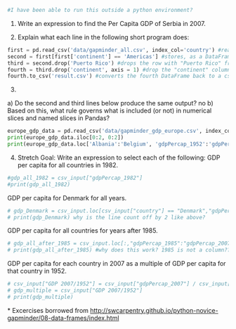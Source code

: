 
```python
#I have been able to run this outside a python environment?
```

1. Write an expression to find the Per Capita GDP of Serbia in 2007.
<!-- # csv_input = pd.read_csv("data\gapminder_all.csv")

# # serbia_gdp_2007 = csv_input.loc[csv_input["country"] == "Serbia", "gdpPercap_2007"]
# # print(serbia_gdp_2007) #why does it print row 132 when the row is 134? -->
2. Explain what each line in the following short program does: 
```python
first = pd.read_csv('data/gapminder_all.csv', index_col='country') #reads in the csv file and stores it as a DataFrame object variable named "first"; the index column (leftmost column to be displayed) will be "country"
second = first[first['continent'] == 'Americas'] #stores, as a DataFrame object named "second", the full table but filtered for data that is on the "Americas" continent 
third = second.drop('Puerto Rico') #drops the row with "Puerto Rico" from the table
fourth = third.drop('continent', axis = 1) #drop the "continent" column; 1 is column, 0 is row (default is 0)
fourth.to_csv('result.csv') #converts the fourth DataFrame back to a csv file
```
3. 
a) Do the second and third lines below produce the same output? no 
b) Based on this, what rule governs what is included (or not) in numerical slices and named slices in Pandas?
```python
europe_gdp_data = pd.read_csv('data/gapminder_gdp_europe.csv', index_col='country') 
print(europe_gdp_data.iloc[0:2, 0:2])
print(europe_gdp_data.loc['Albania':'Belgium', 'gdpPercap_1952':'gdpPercap_1962'])
```

4. Stretch Goal: 
Write an expression to select each of the following:
GDP per capita for all countries in 1982.
```python
#gdp_all_1982 = csv_input["gdpPercap_1982"]
#print(gdp_all_1982)
```
GDP per capita for Denmark for all years.
```python
# gdp_Denmark = csv_input.loc[csv_input["country"] == "Denmark","gdpPercap_1952":"gdpPercap_2007"]
# print(gdp_Denmark) why is the line count off by 2 like above?
```
GDP per capita for all countries for years after 1985.
```python
# gdp_all_after_1985 = csv_input.loc[:,"gdpPercap_1985":"gdpPercap_2007"]
# print(gdp_all_after_1985) #why does this work? 1985 is not a column??
```
GDP per capita for each country in 2007 as a multiple of GDP per capita for that country in 1952.
```python
# csv_input["GDP 2007/1952"] = csv_input["gdpPercap_2007"] / csv_input["gdpPercap_1952"]
# gdp_multiple = csv_input["GDP 2007/1952"]
# print(gdp_multiple)
```

\* Excercises borrowed from http://swcarpentry.github.io/python-novice-gapminder/08-data-frames/index.html